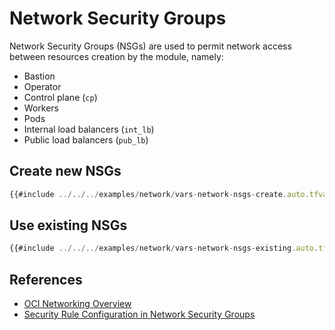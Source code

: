 # Network Security Groups

Network Security Groups (NSGs) are used to permit network access between resources creation by the module, namely:
* Bastion
* Operator
* Control plane (`cp`)
* Workers
* Pods
* Internal load balancers (`int_lb`)
* Public load balancers (`pub_lb`)

## Create new NSGs
```javascript
{{#include ../../../examples/network/vars-network-nsgs-create.auto.tfvars:4:}}
```

## Use existing NSGs
```javascript
{{#include ../../../examples/network/vars-network-nsgs-existing.auto.tfvars:4:}}
```

## References

* [OCI Networking Overview](https://docs.oracle.com/en-us/iaas/Content/Network/Concepts/overview.htm)
* [Security Rule Configuration in Network Security Groups](https://docs.oracle.com/en-us/iaas/Content/ContEng/Concepts/contengnetworkconfig.htm#securitylistconfig)
